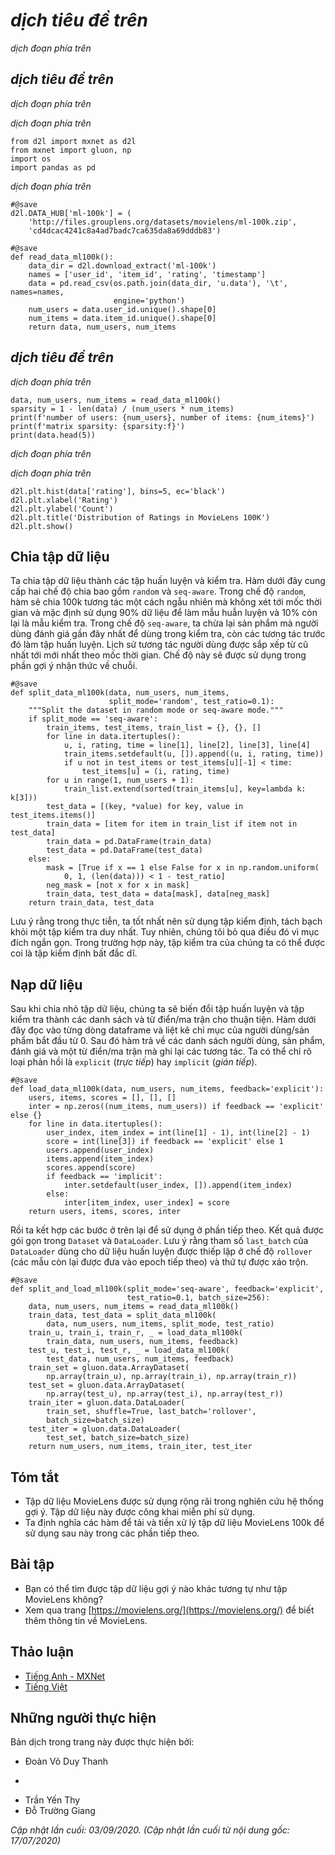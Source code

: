 <!-- ===================== Bắt đầu dịch Phần 1 ==================== -->

<!--
#  The MovieLens Dataset
-->

# *dịch tiêu đề trên*


<!--
There are a number of datasets that are available for recommendation research.
Amongst them, the [MovieLens](https://movielens.org/) dataset is probably one of the more popular ones.
MovieLens is a non-commercial web-based movie recommender system.
It is created in 1997 and run by GroupLens, a research lab at the University of Minnesota, in order to gather movie rating data for research purposes.
MovieLens data has been critical for several research studies including personalized recommendation and social psychology.
-->

*dịch đoạn phía trên*


<!--
## Getting the Data
-->

## *dịch tiêu đề trên*


<!--
The MovieLens dataset is hosted by the [GroupLens](https://grouplens.org/datasets/movielens/) website.
Several versions are available. We will use the MovieLens 100K dataset :cite:`Herlocker.Konstan.Borchers.ea.1999`.
This dataset is comprised of $100,000$ ratings, ranging from 1 to 5 stars, from 943 users on 1682 movies.
It has been cleaned up so that each user has rated at least 20 movies.
Some simple demographic information such as age, gender, genres for the users and items are also available.
We can download the [ml-100k.zip](http://files.grouplens.org/datasets/movielens/ml-100k.zip) and extract the `u.data` file, which contains all the $100,000$ ratings in the csv format.
There are many other files in the folder, a detailed description for each file can be found in the [README](http://files.grouplens.org/datasets/movielens/ml-100k-README.txt) file of the dataset.
-->

*dịch đoạn phía trên*


<!--
To begin with, let us import the packages required to run this section's experiments.
-->

*dịch đoạn phía trên*


```{.python .input  n=1}
from d2l import mxnet as d2l
from mxnet import gluon, np
import os
import pandas as pd
```


<!--
Then, we download the MovieLens 100k dataset and load the interactions as `DataFrame`.
-->

*dịch đoạn phía trên*


```{.python .input  n=2}
#@save
d2l.DATA_HUB['ml-100k'] = (
    'http://files.grouplens.org/datasets/movielens/ml-100k.zip',
    'cd4dcac4241c8a4ad7badc7ca635da8a69dddb83')

#@save
def read_data_ml100k():
    data_dir = d2l.download_extract('ml-100k')
    names = ['user_id', 'item_id', 'rating', 'timestamp']
    data = pd.read_csv(os.path.join(data_dir, 'u.data'), '\t', names=names,
                       engine='python')
    num_users = data.user_id.unique().shape[0]
    num_items = data.item_id.unique().shape[0]
    return data, num_users, num_items
```


<!--
## Statistics of the Dataset
-->

## *dịch tiêu đề trên*


<!--
Let us load up the data and inspect the first five records manually.
It is an effective way to learn the data structure and verify that they have been loaded properly.
-->

*dịch đoạn phía trên*


```{.python .input  n=3}
data, num_users, num_items = read_data_ml100k()
sparsity = 1 - len(data) / (num_users * num_items)
print(f'number of users: {num_users}, number of items: {num_items}')
print(f'matrix sparsity: {sparsity:f}')
print(data.head(5))
```


<!--
We can see that each line consists of four columns, including "user id" 1-943, "item id" 1-1682, "rating" 1-5 and "timestamp".
We can construct an interaction matrix of size $n \times m$, where $n$ and $m$ are the number of users and the number of items respectively.
This dataset only records the existing ratings, so we can also call it rating matrix and 
we will use interaction matrix and rating matrix interchangeably in case that the values of this matrix represent exact ratings.
Most of the values in the rating matrix are unknown as users have not rated the majority of movies.
We also show the sparsity of this dataset.
The sparsity is defined as `1 - number of nonzero entries / ( number of users * number of items)`.
Clearly, the interaction matrix is extremely sparse (i.e., sparsity = 93.695%).
Real world datasets may suffer from a greater extent of sparsity and has been a long-standing challenge in building recommender systems.
A viable solution is to use additional side information such as user/item features to alleviate the sparsity.
-->

*dịch đoạn phía trên*


<!--
We then plot the distribution of the count of different ratings.
As expected, it appears to be a normal distribution, with most ratings centered at 3-4.
-->

*dịch đoạn phía trên*


```{.python .input  n=4}
d2l.plt.hist(data['rating'], bins=5, ec='black')
d2l.plt.xlabel('Rating')
d2l.plt.ylabel('Count')
d2l.plt.title('Distribution of Ratings in MovieLens 100K')
d2l.plt.show()
```

<!-- ===================== Kết thúc dịch Phần 1 ===================== -->

<!-- ===================== Bắt đầu dịch Phần 2 ===================== -->

<!--
## Splitting the dataset
-->

## Chia tập dữ liệu


<!--
We split the dataset into training and test sets.
The following function provides two split modes including `random` and `seq-aware`.
In the `random` mode, the function splits the 100k interactions randomly without considering timestamp 
and uses the 90% of the data as training samples and the rest 10% as test samples by default.
In the `seq-aware` mode, we leave out the item that a user rated most recently for test, and users' historical interactions as training set.
User historical interactions are sorted from oldest to newest based on timestamp.
This mode will be used in the sequence-aware recommendation section.
-->

Ta chia tập dữ liệu thành các tập huấn luyện và kiểm tra.
Hàm dưới đây cung cấp hai chế độ chia bao gồm `random` và `seq-aware`.
Trong chế độ `random`, hàm sẽ chia 100k tương tác một cách ngẫu nhiên mà không xét tới mốc thời gian
và mặc định sử dụng 90% dữ liệu để làm mẫu huẫn luyện và 10% còn lại là mẫu kiểm tra.
Trong chế độ `seq-aware`, ta chừa lại sản phẩm mà người dùng đánh giá gần đây nhất để dùng trong kiểm tra, còn các tương tác trước đó làm tập huấn luyện.
Lịch sử tương tác người dùng được sắp xếp từ cũ nhất tới mới nhất theo mốc thời gian.
Chế độ này sẽ được sử dụng trong phần gợi ý nhận thức về chuỗi.


```{.python .input  n=5}
#@save
def split_data_ml100k(data, num_users, num_items,
                      split_mode='random', test_ratio=0.1):
    """Split the dataset in random mode or seq-aware mode."""
    if split_mode == 'seq-aware':
        train_items, test_items, train_list = {}, {}, []
        for line in data.itertuples():
            u, i, rating, time = line[1], line[2], line[3], line[4]
            train_items.setdefault(u, []).append((u, i, rating, time))
            if u not in test_items or test_items[u][-1] < time:
                test_items[u] = (i, rating, time)
        for u in range(1, num_users + 1):
            train_list.extend(sorted(train_items[u], key=lambda k: k[3]))
        test_data = [(key, *value) for key, value in test_items.items()]
        train_data = [item for item in train_list if item not in test_data]
        train_data = pd.DataFrame(train_data)
        test_data = pd.DataFrame(test_data)
    else:
        mask = [True if x == 1 else False for x in np.random.uniform(
            0, 1, (len(data))) < 1 - test_ratio]
        neg_mask = [not x for x in mask]
        train_data, test_data = data[mask], data[neg_mask]
    return train_data, test_data
```


<!--
Note that it is good practice to use a validation set in practice, apart from only a test set.
However, we omit that for the sake of brevity.
In this case, our test set can be regarded as our held-out validation set.
-->

Lưu ý rằng trong thực tiễn, ta tốt nhất nên sử dụng tập kiểm định, tách bạch khỏi một tập kiểm tra duy nhất.
Tuy nhiên, chúng tôi bỏ qua điều đó vì mục đích ngắn gọn. 
Trong trường hợp này, tập kiểm tra của chúng ta có thể được coi là tập kiểm định bất đắc dĩ.


<!--
## Loading the data
-->

## Nạp dữ liệu


<!--
After dataset splitting, we will convert the training set and test set into lists and dictionaries/matrix for the sake of convenience.
The following function reads the dataframe line by line and enumerates the index of users/items start from zero.
The function then returns lists of users, items, ratings and a dictionary/matrix that records the interactions.
We can specify the type of feedback to either `explicit` or `implicit`.
-->

Sau khi chia nhỏ tập dữ liệu, chúng ta sẽ biến đổi tập huấn luyện và tập kiểm tra thành các danh sách và từ điển/ma trận cho thuận tiện.
Hàm dưới đây đọc vào từng dòng dataframe và liệt kê chỉ mục của người dùng/sản phẩm bắt đầu từ 0.
Sau đó hàm trả về các danh sách người dùng, sản phẩm, đánh giá và một từ điển/ma trận mà ghi lại các tương tác. 
Ta có thể chỉ rõ loại phản hồi là `explicit` (*trực tiếp*) hay `implicit` (*gián tiếp*).


```{.python .input  n=6}
#@save
def load_data_ml100k(data, num_users, num_items, feedback='explicit'):
    users, items, scores = [], [], []
    inter = np.zeros((num_items, num_users)) if feedback == 'explicit' else {}
    for line in data.itertuples():
        user_index, item_index = int(line[1] - 1), int(line[2] - 1)
        score = int(line[3]) if feedback == 'explicit' else 1
        users.append(user_index)
        items.append(item_index)
        scores.append(score)
        if feedback == 'implicit':
            inter.setdefault(user_index, []).append(item_index)
        else:
            inter[item_index, user_index] = score
    return users, items, scores, inter
```


<!--
Afterwards, we put the above steps together and it will be used in the next section.
The results are wrapped with `Dataset` and `DataLoader`.
Note that the `last_batch` of `DataLoader` for training data is set to the `rollover` mode 
(The remaining samples are rolled over to the next epoch.) and orders are shuffled.
-->

Rồi ta kết hợp các bước ở trên lại để sử dụng ở phần tiếp theo.
Kết quả được gói gọn trong `Dataset` và `DataLoader`.
Lưu ý rằng tham số `last_batch` của `DataLoader` dùng cho dữ liệu huấn luyện được thiếp lập ở chế độ `rollover`
(các mẫu còn lại được đưa vào epoch tiếp theo) và thứ tự được xáo trộn.


```{.python .input  n=7}
#@save
def split_and_load_ml100k(split_mode='seq-aware', feedback='explicit',
                          test_ratio=0.1, batch_size=256):
    data, num_users, num_items = read_data_ml100k()
    train_data, test_data = split_data_ml100k(
        data, num_users, num_items, split_mode, test_ratio)
    train_u, train_i, train_r, _ = load_data_ml100k(
        train_data, num_users, num_items, feedback)
    test_u, test_i, test_r, _ = load_data_ml100k(
        test_data, num_users, num_items, feedback)
    train_set = gluon.data.ArrayDataset(
        np.array(train_u), np.array(train_i), np.array(train_r))
    test_set = gluon.data.ArrayDataset(
        np.array(test_u), np.array(test_i), np.array(test_r))
    train_iter = gluon.data.DataLoader(
        train_set, shuffle=True, last_batch='rollover',
        batch_size=batch_size)
    test_iter = gluon.data.DataLoader(
        test_set, batch_size=batch_size)
    return num_users, num_items, train_iter, test_iter
```

## Tóm tắt

<!--
* MovieLens datasets are widely used for recommendation research. It is public available and free to use.
* We define functions to download and preprocess the MovieLens 100k dataset for further use in later sections.
-->

* Tập dữ liệu MovieLens được sử dụng rộng rãi trong nghiên cứu hệ thống gợi ý. Tập dữ liệu này được công khai miễn phí sử dụng.
* Ta định nghĩa các hàm để tải và tiền xử lý tập dữ liệu MovieLens 100k để sử dụng sau này trong các phần tiếp theo.


## Bài tập

<!--
* What other similar recommendation datasets can you find?
* Go through the [https://movielens.org/](https://movielens.org/) site for more information about MovieLens.
-->

* Bạn có thể tìm được tập dữ liệu gợi ý nào khác tương tự như tập MovieLens không?
* Xem qua trang [https://movielens.org/](https://movielens.org/) để biết thêm thông tin về MovieLens.

<!-- ===================== Kết thúc dịch Phần 2 ===================== -->

## Thảo luận
* [Tiếng Anh - MXNet](https://discuss.d2l.ai/t/399)
* [Tiếng Việt](https://forum.machinelearningcoban.com/c/d2l)


## Những người thực hiện
Bản dịch trong trang này được thực hiện bởi:
<!--
Tác giả của mỗi Pull Request điền tên mình và tên những người review mà bạn thấy
hữu ích vào từng phần tương ứng. Mỗi dòng một tên, bắt đầu bằng dấu `*`.

Tên đầy đủ của các reviewer có thể được tìm thấy tại https://github.com/aivivn/d2l-vn/blob/master/docs/contributors_info.md
-->

* Đoàn Võ Duy Thanh
<!-- Phần 1 -->
* 

<!-- Phần 2 -->
* Trần Yến Thy
* Đỗ Trường Giang

*Cập nhật lần cuối: 03/09/2020. (Cập nhật lần cuối từ nội dung gốc: 17/07/2020)*
